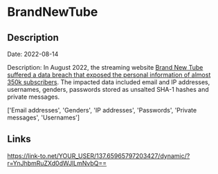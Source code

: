 # BrandNewTube

## Description

Date: 2022-08-14

Description:
In August 2022, the streaming website <a href="https://unitynewsnetwork.co.uk/streaming-site-brand-new-tube-sees-massive-data-breach-with-ip-addresses-and-names-of-users-revealed/" target="_blank" rel="noopener">Brand New Tube suffered a data breach that exposed the personal information of almost 350k subscribers</a>. The impacted data included email and IP addresses, usernames, genders,  passwords stored as unsalted SHA-1 hashes and private messages.


['Email addresses', 'Genders', 'IP addresses', 'Passwords', 'Private messages', 'Usernames']

## Links

https://link-to.net/YOUR_USER/137.65965797203427/dynamic/?r=YnJhbmRuZXd0dWJlLmNvbQ==